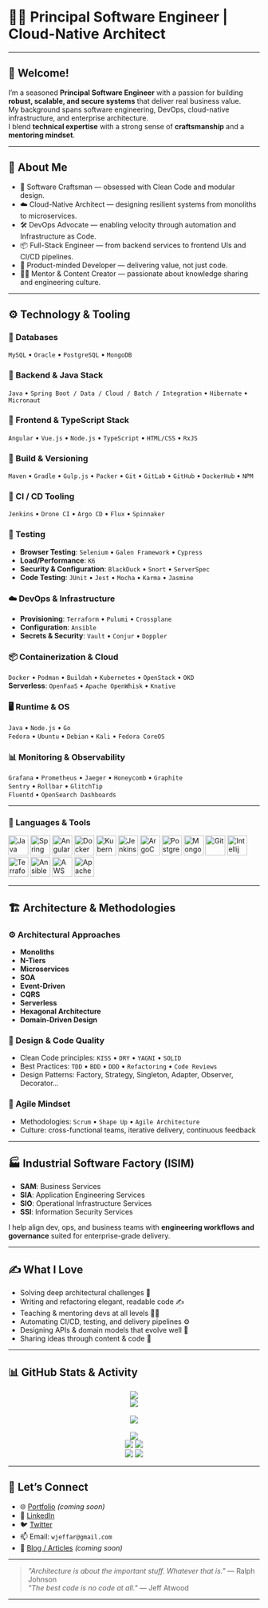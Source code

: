 # 👨‍💻 Principal Software Engineer | Cloud-Native Architect 

---

## 👋 Welcome!

I’m a seasoned **Principal Software Engineer** with a passion for building **robust, scalable, and secure systems** that deliver real business value.  
My background spans software engineering, DevOps, cloud-native infrastructure, and enterprise architecture.  
I blend **technical expertise** with a strong sense of **craftsmanship** and a **mentoring mindset**.

---

## 🧠 About Me

- 🧱 Software Craftsman — obsessed with Clean Code and modular design.
- ☁️ Cloud-Native Architect — designing resilient systems from monoliths to microservices.
- 🛠 DevOps Advocate — enabling velocity through automation and Infrastructure as Code.
- 📦 Full-Stack Engineer — from backend services to frontend UIs and CI/CD pipelines.
- 🎯 Product-minded Developer — delivering value, not just code.
- 👨‍🏫 Mentor & Content Creator — passionate about knowledge sharing and engineering culture.

---

## ⚙️ Technology & Tooling

### 💾 Databases
`MySQL` • `Oracle` • `PostgreSQL` • `MongoDB`

### 🧱 Backend & Java Stack
`Java` • `Spring Boot / Data / Cloud / Batch / Integration` • `Hibernate` • `Micronaut`

### 🎨 Frontend & TypeScript Stack
`Angular` • `Vue.js` • `Node.js` • `TypeScript` • `HTML/CSS` • `RxJS`

### 🧰 Build & Versioning
`Maven` • `Gradle` • `Gulp.js` • `Packer` • `Git` • `GitLab` • `GitHub` • `DockerHub` • `NPM`

### 🔁 CI / CD Tooling
`Jenkins` • `Drone CI` • `Argo CD` • `Flux` • `Spinnaker`

### 🧪 Testing
- **Browser Testing**: `Selenium` • `Galen Framework` • `Cypress`
- **Load/Performance**: `K6`
- **Security & Configuration**: `BlackDuck` • `Snort` • `ServerSpec`
- **Code Testing**: `JUnit` • `Jest` • `Mocha` • `Karma` • `Jasmine`

### ☁️ DevOps & Infrastructure
- **Provisioning**: `Terraform` • `Pulumi` • `Crossplane`
- **Configuration**: `Ansible`
- **Secrets & Security**: `Vault` • `Conjur` • `Doppler`

### 📦 Containerization & Cloud
`Docker` • `Podman` • `Buildah` • `Kubernetes` • `OpenStack` • `OKD`  
**Serverless**: `OpenFaaS` • `Apache OpenWhisk` • `Knative`

### 🖥️ Runtime & OS
`Java` • `Node.js` • `Go`  
`Fedora` • `Ubuntu` • `Debian` • `Kali` • `Fedora CoreOS`

### 📊 Monitoring & Observability
`Grafana` • `Prometheus` • `Jaeger` • `Honeycomb` • `Graphite`  
`Sentry` • `Rollbar` • `GlitchTip`  
`Fluentd` • `OpenSearch Dashboards`

---

### 🧰 Languages & Tools

<p align="left">
  <img src="https://cdn.jsdelivr.net/gh/devicons/devicon/icons/java/java-original.svg" height="40" alt="Java" />
  <img src="https://cdn.jsdelivr.net/gh/devicons/devicon/icons/spring/spring-original.svg" height="40" alt="Spring" />
  <img src="https://cdn.jsdelivr.net/gh/devicons/devicon@latest/icons/angular/angular-original.svg" height="40" alt="Angular" />
  <img src="https://cdn.jsdelivr.net/gh/devicons/devicon/icons/docker/docker-original.svg" height="40" alt="Docker" />
  <img src="https://cdn.jsdelivr.net/gh/devicons/devicon/icons/kubernetes/kubernetes-plain.svg" height="40" alt="Kubernetes" />
  <img src="https://cdn.jsdelivr.net/gh/devicons/devicon@latest/icons/jenkins/jenkins-original.svg" height="40" alt="Jenkins" />
  <img src="https://cdn.jsdelivr.net/gh/devicons/devicon@latest/icons/argocd/argocd-original.svg" height="40" alt="ArgoCD" />
  <img src="https://cdn.jsdelivr.net/gh/devicons/devicon/icons/postgresql/postgresql-original.svg" height="40" alt="PostgreSQL" />
  <img src="https://cdn.jsdelivr.net/gh/devicons/devicon/icons/mongodb/mongodb-original.svg" height="40" alt="MongoDB" />
  <img src="https://cdn.jsdelivr.net/gh/devicons/devicon/icons/git/git-original.svg" height="40" alt="Git" />
  <img src="https://cdn.jsdelivr.net/gh/devicons/devicon@latest/icons/intellij/intellij-original.svg" height="40" alt="Intellij" />
  <img src="https://cdn.jsdelivr.net/gh/devicons/devicon/icons/terraform/terraform-original.svg" height="40" alt="Terraform" />
  <img src="https://cdn.jsdelivr.net/gh/devicons/devicon/icons/ansible/ansible-original.svg" height="40" alt="Ansible" />
  <img src="https://cdn.jsdelivr.net/gh/devicons/devicon@latest/icons/amazonwebservices/amazonwebservices-original-wordmark.svg" height="40" alt="AWS" />
  <img src="https://cdn.jsdelivr.net/gh/devicons/devicon@latest/icons/apachekafka/apachekafka-original.svg" height="40" alt="ApacheKafka" />
</p>

---

## 🏗️ Architecture & Methodologies

### ⚙️ Architectural Approaches
- **Monoliths**
- **N-Tiers**
- **Microservices**
- **SOA**
- **Event-Driven**
- **CQRS**
- **Serverless**
- **Hexagonal Architecture**
- **Domain-Driven Design**

### 📐 Design & Code Quality
- Clean Code principles: `KISS` • `DRY` • `YAGNI` • `SOLID`
- Best Practices: `TDD` • `BDD` • `DDD` • `Refactoring` • `Code Reviews`
- Design Patterns: Factory, Strategy, Singleton, Adapter, Observer, Decorator…

### 🚀 Agile Mindset
- Methodologies: `Scrum` • `Shape Up` • `Agile Architecture`
- Culture: cross-functional teams, iterative delivery, continuous feedback

---

## 🏭 Industrial Software Factory (ISIM)

- **SAM**: Business Services  
- **SIA**: Application Engineering Services  
- **SIO**: Operational Infrastructure Services  
- **SSI**: Information Security Services  

I help align dev, ops, and business teams with **engineering workflows and governance** suited for enterprise-grade delivery.

---

## ✍️ What I Love

- Solving deep architectural challenges 🧱  
- Writing and refactoring elegant, readable code ✍️  
- Teaching & mentoring devs at all levels 👨‍🏫  
- Automating CI/CD, testing, and delivery pipelines ⚙️  
- Designing APIs & domain models that evolve well 📐  
- Sharing ideas through content & code 📢

---

## 📊 GitHub Stats & Activity

<p align="center">
  <img src="https://github-readme-stats.vercel.app/api?username=wjeffar&show_icons=true&theme=tokyonight&count_private=true" />
  <br/>

  <img src="https://github-readme-stats.vercel.app/api/top-langs/?username=wjeffar&layout=compact&theme=tokyonight&langs_count=10" />
  <br/><br/>
  <img src="https://github-readme-activity-graph.vercel.app/graph?username=wjeffar&theme=tokyonight" />
  <br/><br/>
  <img src="https://github-profile-summary-cards.vercel.app/api/cards/profile-details?username=wjeffar&theme=tokyonight" />
  <br/>
  <img src="https://github-profile-summary-cards.vercel.app/api/cards/repos-per-language?username=wjeffar&theme=tokyonight" />
  <img src="https://github-profile-summary-cards.vercel.app/api/cards/most-commit-language?username=wjeffar&theme=tokyonight" />
  <br/>
  <img src="https://github-profile-summary-cards.vercel.app/api/cards/stats?username=wjeffar&theme=tokyonight" />
  <img src="https://github-profile-summary-cards.vercel.app/api/cards/productive-time?username=wjeffar&theme=tokyonight&utcOffset=+1" />
</p>


---

## 🤝 Let’s Connect

- 🌐 [Portfolio](#) *(coming soon)*
- 💼 [LinkedIn](https://linkedin.com/)
- 🐦 [Twitter](https://twitter.com/)
- 📫 Email: `wjeffar@gmail.com`
- 📢 [Blog / Articles](#) *(coming soon)*

---

> _"Architecture is about the important stuff. Whatever that is."_ — Ralph Johnson  
> _"The best code is no code at all."_ — Jeff Atwood

---
